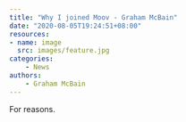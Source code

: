 ```yaml
---
title: "Why I joined Moov - Graham McBain"
date: "2020-08-05T19:24:51+08:00"
resources:
- name: image
  src: images/feature.jpg
categories: 
    - News
authors: 
    - Graham McBain
---
```


For reasons.